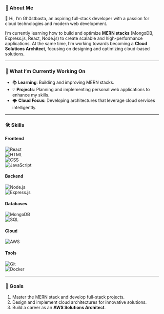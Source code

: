 ### 🌟 About Me  
👋 Hi, I’m Gh0stbasta, an aspiring full-stack developer with a passion for cloud technologies and modern web development.  

I’m currently learning how to build and optimize **MERN stacks** (MongoDB, Express.js, React, Node.js) to create scalable and high-performance applications. At the same time, I’m working towards becoming a **Cloud Solutions Architect**, focusing on designing and optimizing cloud-based solutions.  

---

### 🚀 What I’m Currently Working On  
- 📚 **Learning**: Building and improving MERN stacks.  
- 💡 **Projects**: Planning and implementing personal web applications to enhance my skills.  
- 🌩️ **Cloud Focus**: Developing architectures that leverage cloud services intelligently.  

---

### 🛠️ Skills  
#### Frontend      
![React](https://img.shields.io/badge/-React-61DAFB?logo=react&logoColor=white&style=flat-square)  
![HTML](https://img.shields.io/badge/-HTML5-E34F26?logo=html5&logoColor=white&style=flat-square)  
![CSS](https://img.shields.io/badge/-CSS3-1572B6?logo=css3&logoColor=white&style=flat-square)  
![JavaScript](https://img.shields.io/badge/-JavaScript-F7DF1E?logo=javascript&logoColor=black&style=flat-square)  

#### Backend  
![Node.js](https://img.shields.io/badge/-Node.js-339933?logo=node.js&logoColor=white&style=flat-square)  
![Express.js](https://img.shields.io/badge/-Express.js-000000?logo=express&logoColor=white&style=flat-square)  

#### Databases  
![MongoDB](https://img.shields.io/badge/-MongoDB-47A248?logo=mongodb&logoColor=white&style=flat-square)  
![SQL](https://img.shields.io/badge/-SQL-4479A1?logo=mysql&logoColor=white&style=flat-square)  

#### Cloud  
![AWS](https://img.shields.io/badge/-AWS-232F3E?logo=amazon-aws&logoColor=white&style=flat-square)  

#### Tools  
![Git](https://img.shields.io/badge/-Git-F05032?logo=git&logoColor=white&style=flat-square)  
![Docker](https://img.shields.io/badge/-Docker-2496ED?logo=docker&logoColor=white&style=flat-square)  

---

### 🎯 Goals  
1. Master the MERN stack and develop full-stack projects.  
2. Design and implement cloud architectures for innovative solutions.  
3. Build a career as an **AWS Solutions Architect**.  

